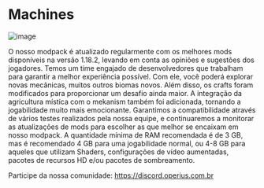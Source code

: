 # Machines

![image](https://user-images.githubusercontent.com/81827133/236640086-61164498-ae11-42f2-a001-c232dbb40d38.png)


O nosso modpack é atualizado regularmente com os melhores mods disponíveis na versão 1.18.2, levando em conta as opiniões e sugestões dos jogadores. Temos um time engajado de desenvolvedores que trabalham para garantir a melhor experiência possível.
Com ele, você poderá explorar novas mecânicas, muitos outros biomas novos. Além disso, os crafts foram modificados para proporcionar um desafio ainda maior. A integração da agricultura mística com o mekanism também foi adicionada, tornando a jogabilidade muito mais emocionante. 
Garantimos a compatibilidade através de vários testes realizados pela nossa equipe, e continuaremos a monitorar as atualizações de mods para escolher as que melhor se encaixam em nosso modpack. A quantidade mínima de RAM recomendada é de 3 GB, mas é recomendado 4 GB para uma jogabilidade normal, ou 4-8 GB para aqueles que utilizam Shaders, configurações de vídeo aumentadas, pacotes de recursos HD e/ou pacotes de sombreamento.

Participe da nossa comunidade: https://discord.operius.com.br

